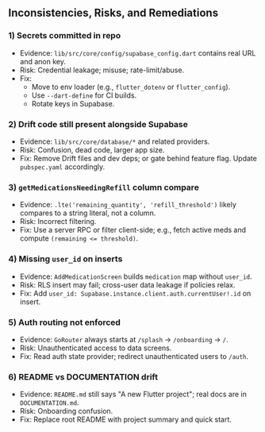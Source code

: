 ## Inconsistencies, Risks, and Remediations

### 1) Secrets committed in repo
- Evidence: `lib/src/core/config/supabase_config.dart` contains real URL and anon key.
- Risk: Credential leakage; misuse; rate-limit/abuse.
- Fix:
  - Move to env loader (e.g., `flutter_dotenv` or `flutter_config`).
  - Use `--dart-define` for CI builds.
  - Rotate keys in Supabase.

### 2) Drift code still present alongside Supabase
- Evidence: `lib/src/core/database/*` and related providers.
- Risk: Confusion, dead code, larger app size.
- Fix: Remove Drift files and dev deps; or gate behind feature flag. Update `pubspec.yaml` accordingly.

### 3) `getMedicationsNeedingRefill` column compare
- Evidence: `.lte('remaining_quantity', 'refill_threshold')` likely compares to a string literal, not a column.
- Risk: Incorrect filtering.
- Fix: Use a server RPC or filter client-side; e.g., fetch active meds and compute `(remaining <= threshold)`.

### 4) Missing `user_id` on inserts
- Evidence: `AddMedicationScreen` builds `medication` map without `user_id`.
- Risk: RLS insert may fail; cross-user data leakage if policies relax.
- Fix: Add `user_id: Supabase.instance.client.auth.currentUser!.id` on insert.

### 5) Auth routing not enforced
- Evidence: `GoRouter` always starts at `/splash` → `/onboarding` → `/`.
- Risk: Unauthenticated access to data screens.
- Fix: Read auth state provider; redirect unauthenticated users to `/auth`.

### 6) README vs DOCUMENTATION drift
- Evidence: `README.md` still says "A new Flutter project"; real docs are in `DOCUMENTATION.md`.
- Risk: Onboarding confusion.
- Fix: Replace root README with project summary and quick start.


